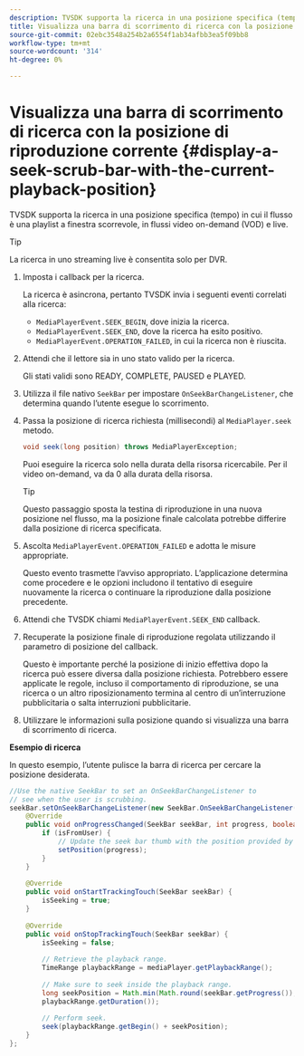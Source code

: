 ```yaml
---
description: TVSDK supporta la ricerca in una posizione specifica (tempo) in cui il flusso è una playlist a finestra scorrevole, in flussi video on-demand (VOD) e live.
title: Visualizza una barra di scorrimento di ricerca con la posizione di riproduzione corrente
source-git-commit: 02ebc3548a254b2a6554f1ab34afbb3ea5f09bb8
workflow-type: tm+mt
source-wordcount: '314'
ht-degree: 0%

---
```


# Visualizza una barra di scorrimento di ricerca con la posizione di riproduzione corrente {#display-a-seek-scrub-bar-with-the-current-playback-position}

TVSDK supporta la ricerca in una posizione specifica (tempo) in cui il flusso è una playlist a finestra scorrevole, in flussi video on-demand (VOD) e live.

>[!TIP]
>
>La ricerca in uno streaming live è consentita solo per DVR.

1. Imposta i callback per la ricerca.

   La ricerca è asincrona, pertanto TVSDK invia i seguenti eventi correlati alla ricerca:

   * `MediaPlayerEvent.SEEK_BEGIN`, dove inizia la ricerca.
   * `MediaPlayerEvent.SEEK_END`, dove la ricerca ha esito positivo.
   * `MediaPlayerEvent.OPERATION_FAILED`, in cui la ricerca non è riuscita.

1. Attendi che il lettore sia in uno stato valido per la ricerca.

   Gli stati validi sono READY, COMPLETE, PAUSED e PLAYED.
1. Utilizza il file nativo `SeekBar` per impostare `OnSeekBarChangeListener`, che determina quando l’utente esegue lo scorrimento.
1. Passa la posizione di ricerca richiesta (millisecondi) al `MediaPlayer.seek` metodo.

   ```java
   void seek(long position) throws MediaPlayerException;
   ```

   Puoi eseguire la ricerca solo nella durata della risorsa ricercabile. Per il video on-demand, va da 0 alla durata della risorsa.

   >[!TIP]
   >
   >Questo passaggio sposta la testina di riproduzione in una nuova posizione nel flusso, ma la posizione finale calcolata potrebbe differire dalla posizione di ricerca specificata.

1. Ascolta `MediaPlayerEvent.OPERATION_FAILED` e adotta le misure appropriate.

   Questo evento trasmette l’avviso appropriato. L’applicazione determina come procedere e le opzioni includono il tentativo di eseguire nuovamente la ricerca o continuare la riproduzione dalla posizione precedente.

1. Attendi che TVSDK chiami `MediaPlayerEvent.SEEK_END` callback.
1. Recuperate la posizione finale di riproduzione regolata utilizzando il parametro di posizione del callback.

   Questo è importante perché la posizione di inizio effettiva dopo la ricerca può essere diversa dalla posizione richiesta. Potrebbero essere applicate le regole, incluso il comportamento di riproduzione, se una ricerca o un altro riposizionamento termina al centro di un’interruzione pubblicitaria o salta interruzioni pubblicitarie.

1. Utilizzare le informazioni sulla posizione quando si visualizza una barra di scorrimento di ricerca.

<!--<a id="example_EEB73818260C43C8B5AE12BA68548AB7"></a>-->

**Esempio di ricerca**

In questo esempio, l’utente pulisce la barra di ricerca per cercare la posizione desiderata.

```java
//Use the native SeekBar to set an OnSeekBarChangeListener to 
// see when the user is scrubbing. 
seekBar.setOnSeekBarChangeListener(new SeekBar.OnSeekBarChangeListener() { 
    @Override 
    public void onProgressChanged(SeekBar seekBar, int progress, boolean isFromUser) { 
        if (isFromUser) { 
            // Update the seek bar thumb with the position provided by the user. 
            setPosition(progress); 
        } 
    } 
 
    @Override 
    public void onStartTrackingTouch(SeekBar seekBar) { 
        isSeeking = true; 
    } 
 
    @Override 
    public void onStopTrackingTouch(SeekBar seekBar) { 
        isSeeking = false; 
 
        // Retrieve the playback range. 
        TimeRange playbackRange = mediaPlayer.getPlaybackRange(); 
 
        // Make sure to seek inside the playback range. 
        long seekPosition = Math.min(Math.round(seekBar.getProgress()), 
        playbackRange.getDuration()); 
     
        // Perform seek. 
        seek(playbackRange.getBegin() + seekPosition); 
    } 
}; 
```
